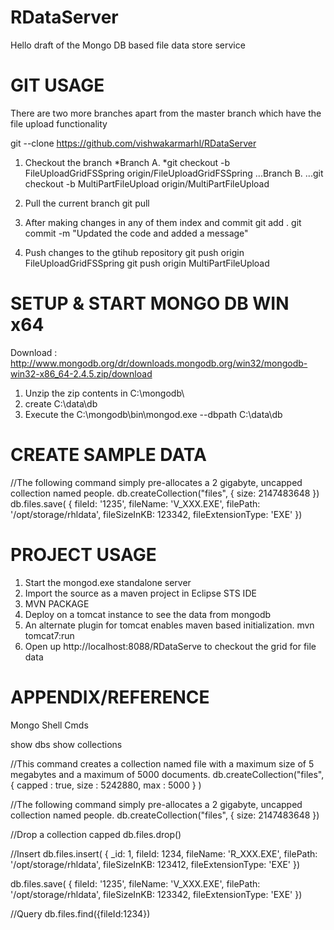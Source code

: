 RDataServer
===========

Hello draft of the Mongo DB based file data store service


GIT USAGE 
=========

There are two more branches apart from the master branch which have the file upload functionality

git --clone https://github.com/vishwakarmarhl/RDataServer

1. Checkout the branch 
	*Branch A. 
	*git checkout -b FileUploadGridFSSpring origin/FileUploadGridFSSpring
	...Branch B. 
	...git checkout -b MultiPartFileUpload origin/MultiPartFileUpload

2. Pull the current branch 
	git pull 

3. After making changes in any of them index and commit 
	git add .
	git commit -m "Updated the code and added a message"

4. Push changes to the gtihub repository
	git push origin FileUploadGridFSSpring
	git push origin MultiPartFileUpload


SETUP & START MONGO DB WIN x64
==============================

Download : http://www.mongodb.org/dr/downloads.mongodb.org/win32/mongodb-win32-x86_64-2.4.5.zip/download

1. Unzip the zip contents in C:\mongodb\
2. create C:\data\db
3. Execute the C:\mongodb\bin\mongod.exe  --dbpath C:\data\db

CREATE SAMPLE DATA
==================

//The following command simply pre-allocates a 2 gigabyte, uncapped collection named people.
db.createCollection("files", { size: 2147483648 })
db.files.save(
{
	 fileId: '1235',
     fileName: 'V_XXX.EXE',
     filePath: '/opt/storage/rhldata',
     fileSizeInKB: 123342,
	 fileExtensionType: 'EXE'
})

PROJECT USAGE
=============

1. Start the mongod.exe standalone server
2. Import the source as a maven project in Eclipse STS IDE
2. MVN PACKAGE
3. Deploy on a tomcat instance to see the data from mongodb
4. An alternate plugin for tomcat enables maven based initialization.
	mvn tomcat7:run
5. Open up http://localhost:8088/RDataServe to checkout the grid for file data 


APPENDIX/REFERENCE
==================
Mongo Shell Cmds

show dbs
show collections

//This command creates a collection named file with a maximum size of 5 megabytes and a maximum of 5000 documents.
db.createCollection("files", { capped : true, size : 5242880, max : 5000 } )

//The following command simply pre-allocates a 2 gigabyte, uncapped collection named people.
db.createCollection("files", { size: 2147483648 })

//Drop a collection capped
db.files.drop()

//Insert
db.files.insert(
  {
     _id: 1,
	 fileId: 1234,
     fileName: 'R_XXX.EXE',
     filePath: '/opt/storage/rhldata',
     fileSizeInKB: 123412,
	 fileExtensionType: 'EXE'
	})
	
db.files.save(
	{
	 fileId: '1235',
     fileName: 'V_XXX.EXE',
     filePath: '/opt/storage/rhldata',
     fileSizeInKB: 123342,
	 fileExtensionType: 'EXE'
	})

//Query	
db.files.find({fileId:1234})
